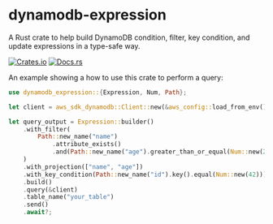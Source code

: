 # dynamodb-expression

A Rust crate to help build DynamoDB condition, filter, key condition, and update
expressions in a type-safe way.

[![Crates.io](https://img.shields.io/crates/v/dynamodb-expression.svg)](https://crates.io/crates/dynamodb-expression)
[![Docs.rs](https://docs.rs/dynamodb-expression/badge.svg)](https://docs.rs/dynamodb-expression/)

An example showing a how to use this crate to perform a query:

```rust
use dynamodb_expression::{Expression, Num, Path};

let client = aws_sdk_dynamodb::Client::new(&aws_config::load_from_env().await);

let query_output = Expression::builder()
    .with_filter(
        Path::new_name("name")
            .attribute_exists()
            .and(Path::new_name("age").greater_than_or_equal(Num::new(2.5))),
    )
    .with_projection(["name", "age"])
    .with_key_condition(Path::new_name("id").key().equal(Num::new(42)))
    .build()
    .query(&client)
    .table_name("your_table")
    .send()
    .await?;
```
